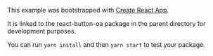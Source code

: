 This example was bootstrapped with [Create React App](https://github.com/facebook/create-react-app).

It is linked to the react-button-oa package in the parent directory for development purposes.

You can run `yarn install` and then `yarn start` to test your package.
